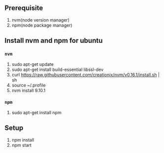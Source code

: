 ## Prerequisite

1. nvm(node version manager)
2. npm(node package manager)

## Install nvm and npm for ubuntu

### `nvm`

1. sudo apt-get update
2. sudo apt-get install build-essential libssl-dev
3. curl https://raw.githubusercontent.com/creationix/nvm/v0.16.1/install.sh | sh
4. source ~/.profile
5. nvm install 9.10.1

### `npm`

1. sudo apt-get install npm

## Setup

1. npm install
2. npm start


